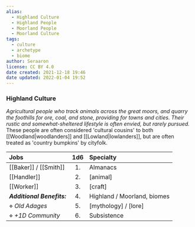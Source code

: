 ```yaml
---
alias:
  - Highland Culture
  - Highland People
  - Moorland People
  - Moorland Culture
tags:
  - culture
  - archetype
  - biome
author: Seraaron
license: CC BY 4.0
date created: 2021-12-18 19:46
date updated: 2022-01-04 19:52
---
```


### Highland Culture

_Agricultural people who track animals across the great moors, and quarry the foothills for ore, coal, and stone, providing for towns and cities. Their rustic and somewhat-sheltered lifestyle is often envied, but rarely pursued._ These people are often considered 'cultural cousins' to both [[Woodland|woodlanders]] and [[Lowland|lowlanders]], but are often treated as 'country bumpkins' by cityfolk.

| Jobs             | 1d6 | Specialty            |
| :------------------------- | :-: | :------------------- |
| [[Baker]] / [[Smith]]      |  1. | Almanacs             |
| [[Handler]]                |  2. | [animal]             |
| [[Worker]]                 |  3. | [craft]              |
| _**Additional Benefits:**_ |  4. | Highland / Moorland, biomes     |
| ⋄ _Old Adages_             |  5. | [mythology] / [lore] |
| ⋄ _+1D Community_           |  6. | Subsistence          |
